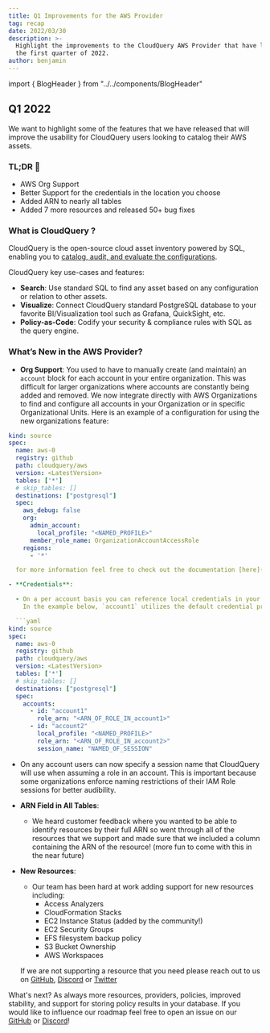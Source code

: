 ```yaml
---
title: Q1 Improvements for the AWS Provider
tag: recap
date: 2022/03/30
description: >-
  Highlight the improvements to the CloudQuery AWS Provider that have landed in
  the first quarter of 2022.
author: benjamin
---
```


import { BlogHeader } from "../../components/BlogHeader"

<BlogHeader/>

## Q1 2022

We want to highlight some of the features that we have released that will improve the usability for CloudQuery users looking to catalog their AWS assets.

### TL;DR 📕

- AWS Org Support
- Better Support for the credentials in the location you choose
- Added ARN to nearly all tables
- Added 7 more resources and released 50+ bug fixes

### What is CloudQuery ?

CloudQuery is the open-source cloud asset inventory powered by SQL, enabling you to [catalog, audit, and evaluate the configurations](/docs/core-concepts/policies).

CloudQuery key use-cases and features:

- **Search**: Use standard SQL to find any asset based on any configuration or relation to other assets.
- **Visualize**: Connect CloudQuery standard PostgreSQL database to your favorite BI/Visualization tool such as Grafana, QuickSight, etc.
- **Policy-as-Code**: Codify your security & compliance rules with SQL as the query engine.

### What’s New in the AWS Provider?

- **Org Support**:
  You used to have to manually create (and maintain) an `account` block for each account in your entire organization. This was difficult for larger organizations where accounts are constantly being added and removed. We now integrate directly with AWS Organizations to find and configure all accounts in your Organization or in specific Organizational Units. Here is an example of a configuration for using the new organizations feature:

```yaml
kind: source
spec:
  name: aws-0
  registry: github
  path: cloudquery/aws
  version: <LatestVersion>
  tables: ['*']
  # skip_tables: []
  destinations: ["postgresql"]
  spec:
    aws_debug: false
    org:
      admin_account:
        local_profile: "<NAMED_PROFILE>"
      member_role_name: OrganizationAccountAccessRole
    regions:
      - '*'

  for more information feel free to check out the documentation [here](https://github.com/cloudquery/cloudquery/blob/main/plugins/source/aws/docs/configuration.md)

- **Credentials**:

  - On a per account basis you can reference local credentials in your `~/.aws/config` or `~/.aws/credentials` files. Prior to this all accounts sourced their credentials from default credential chain.
    In the example below, `account1` utilizes the default credential provider chain while `account2` sources its credentials from the shared credentials file

  ```yaml
kind: source
spec:
  name: aws-0
  registry: github
  path: cloudquery/aws
  version: <LatestVersion>
  tables: ['*']
  # skip_tables: []
  destinations: ["postgresql"]
  spec:
    accounts:
      - id: "account1"
        role_arn: "<ARN_OF_ROLE_IN_account1>"
      - id: "account2"
        local_profile: "<NAMED_PROFILE>"
        role_arn: "<ARN_OF_ROLE_IN_account2>"
        session_name: "NAMED_OF_SESSION"
  ```

  - On any account users can now specify a session name that CloudQuery will use when assuming a role in an account. This is important because some organizations enforce naming restrictions of their IAM Role sessions for better audibility.

- **ARN Field in All Tables**:

  - We heard customer feedback where you wanted to be able to identify resources by their full ARN so went through all of the resources that we support and made sure that we included a column containing the ARN of the resource! (more fun to come with this in the near future)

- **New Resources**:

  - Our team has been hard at work adding support for new resources including:
    - Access Analyzers
    - CloudFormation Stacks
    - EC2 Instance Status (added by the community!)
    - EC2 Security Groups
    - EFS filesystem backup policy
    - S3 Bucket Ownership
    - AWS Workspaces

  If we are not supporting a resource that you need please reach out to us on [GitHub](https://github.com/cloudquery/cq-provider-aws), [Discord](https://www.cloudquery.io/discord) or [Twitter](https://twitter.com/cloudqueryio)

What's next?
As always more resources, providers, policies, improved stability, and support for storing policy results in your database. If you would like to influence our roadmap feel free to open an issue on our [GitHub](https://github.com/cloudquery/cloudquery) or [Discord](https://www.cloudquery.io/discord)!
